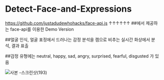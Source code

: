 # Detect-Face-and-Expressions

https://github.com/justadudewhohacks/face-api.js
↑↑↑↑↑↑
##에서 제공하는 face-api를 이용한 Demo Version

##얼굴 인식, 얼굴 표정에서 드러나는 감정 분석을 캠으로 비추는 실시간 화상에서 분석, 결과 표출

##감정 유형에는 neutral, happy, sad, angry, surprised, fearful, disgusted 가 있음


![사본 -스크린샷(193)](https://user-images.githubusercontent.com/68889383/168608965-9b314358-ba58-45bd-b50a-25450282e6a2.png)
